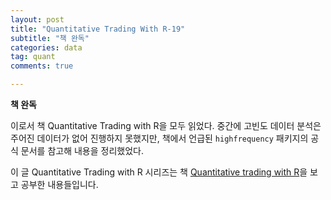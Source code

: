 ```yaml
---
layout: post
title: "Quantitative Trading With R-19"
subtitle: "책 완독"
categories: data
tag: quant
comments: true

---
```


**책 완독**

이로서 책 Quantitative Trading with R을 모두 읽었다. 중간에 고빈도 데이터 분석은 주어진 데이터가 없어 진행하지 못했지만, 책에서 언급된 `highfrequency` 패키지의 공식 문서를 참고해 내용을 정리했었다.

이 글 Quantitative Trading with R 시리즈는 책 [Quantitative trading with R](https://www.amazon.com/Quantitative-Trading-Understanding-Mathematical-Computational/dp/1137354070)을 보고 공부한 내용들입니다.